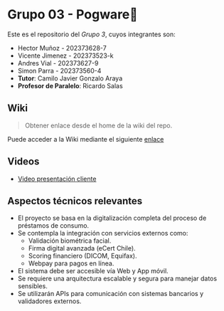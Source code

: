 # Grupo 03 - Pogware🦎

Este es el repositorio del *Grupo 3*, cuyos integrantes son:

* Hector Muñoz - 202373628-7
* Vicente Jimenez - 202373523-k
* Andres Vial - 202373627-9
* Simon Parra - 202373560-4
* **Tutor**: Camilo Javier Gonzalo Araya
* **Profesor de Paralelo**: Ricardo Salas

## Wiki

> Obtener enlace desde el home de la wiki del repo.

Puede acceder a la Wiki mediante el siguiente [enlace](https://github.com/V1centeJ1menez/GRUPOPOGWARE-2025-PROYINF/wiki)

## Videos


* [Video presentación cliente](https://www.youtube.com/watch?v=uc8n8NwmRCM)


## Aspectos técnicos relevantes

- El proyecto se basa en la digitalización completa del proceso de préstamos de consumo.
- Se contempla la integración con servicios externos como:
  - Validación biométrica facial.
  - Firma digital avanzada (eCert Chile).
  - Scoring financiero (DICOM, Equifax).
  - Webpay para pagos en línea.
- El sistema debe ser accesible vía Web y App móvil.
- Se requiere una arquitectura escalable y segura para manejar datos sensibles.
- Se utilizarán APIs para comunicación con sistemas bancarios y validadores externos.
